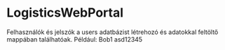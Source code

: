 # LogisticsWebPortal
Felhasználók és jelszók a users adatbázist létrehozó és adatokkal feltöltő mappában találhatóak.
Például: Bob1 asd12345
